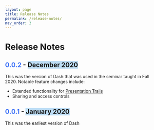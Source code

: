 ```yaml
---
layout: page
title: Release Notes
permalink: /release-notes/
nav_order: 3
---
```

# Release Notes
## <span style="color:#4476f7">**0.0.2**</span> - <span style="background:#bdddf5">December 2020</span>
This was the version of Dash that was used in the seminar taught in Fall 2020. Notable feature changes include:
- Extended functionality for [Presentation Trails](../features/presTrails)
- Sharing and access controls

## <span style="color:#4476f7">**0.0.1**</span> - <span style="background:#bdddf5">January 2020</span>
This was the earliest version of Dash